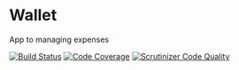 # Wallet
App to managing expenses

[![Build Status](https://scrutinizer-ci.com/g/dominx99/wallet/badges/build.png?b=master)](https://scrutinizer-ci.com/g/dominx99/wallet/build-status/master)
[![Code Coverage](https://scrutinizer-ci.com/g/dominx99/wallet/badges/coverage.png?b=master)](https://scrutinizer-ci.com/g/dominx99/wallet/?branch=master)
[![Scrutinizer Code Quality](https://scrutinizer-ci.com/g/dominx99/wallet/badges/quality-score.png?b=master)](https://scrutinizer-ci.com/g/dominx99/wallet/?branch=master)